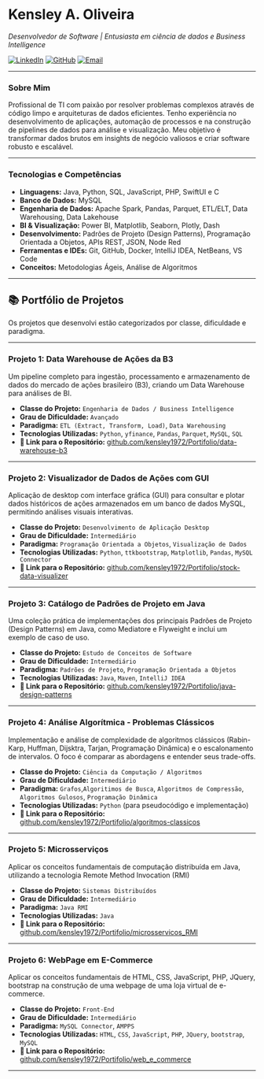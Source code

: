 # Kensley A. Oliveira
*Desenvolvedor de Software | Entusiasta em ciência de dados e Business Intelligence*

[![LinkedIn](https://img.shields.io/badge/LinkedIn-0077B5?style=for-the-badge&logo=linkedin&logoColor=white)](https://www.linkedin.com/in/kensley-oliveira-494b9029)
[![GitHub](https://img.shields.io/badge/GitHub-100000?style=for-the-badge&logo=github&logoColor=white)](https://github.com/kensley1972/Portifolio.git)
[![Email](https://img.shields.io/badge/Email-D14836?style=for-the-badge&logo=gmail&logoColor=white)](mailto:kensley.oliveira@outlook.com)

---

### Sobre Mim

Profissional de TI com paixão por resolver problemas complexos através de código limpo e arquiteturas de dados eficientes. 
Tenho experiência no desenvolvimento de aplicações, automação de processos e na construção de pipelines de dados para análise e visualização. 
Meu objetivo é transformar dados brutos em insights de negócio valiosos e criar software robusto e escalável.

---

### Tecnologias e Competências

* **Linguagens:** Java, Python, SQL, JavaScript, PHP, SwiftUI e C
* **Banco de Dados:** MySQL
* **Engenharia de Dados:** Apache Spark, Pandas, Parquet, ETL/ELT, Data Warehousing, Data Lakehouse
* **BI & Visualização:** Power BI, Matplotlib, Seaborn, Plotly, Dash
* **Desenvolvimento:** Padrões de Projeto (Design Patterns), Programação Orientada a Objetos, APIs REST, JSON, Node Red
* **Ferramentas e IDEs:** Git, GitHub, Docker, IntelliJ IDEA, NetBeans, VS Code
* **Conceitos:** Metodologias Ágeis, Análise de Algoritmos

---

## 📚 Portfólio de Projetos

Os projetos que desenvolvi estão categorizados por classe, dificuldade e paradigma.

---

### Projeto 1: Data Warehouse de Ações da B3

Um pipeline completo para ingestão, processamento e armazenamento de dados do mercado de ações brasileiro (B3), criando um Data Warehouse para análises de BI.

* **Classe do Projeto:** `Engenharia de Dados / Business Intelligence`
* **Grau de Dificuldade:** `Avançado`
* **Paradigma:** `ETL (Extract, Transform, Load)`, `Data Warehousing`
* **Tecnologias Utilizadas:** `Python`, `yfinance`, `Pandas`, `Parquet`, `MySQL`, `SQL`
* **🔗 Link para o Repositório:** [github.com/kensley1972/Portifolio/data-warehouse-b3](https://github.com/kensley1972/Portifolio/data-warehouse-b3)

---

### Projeto 2: Visualizador de Dados de Ações com GUI

Aplicação de desktop com interface gráfica (GUI) para consultar e plotar dados históricos de ações armazenados em um banco de dados MySQL, permitindo análises visuais interativas.

* **Classe do Projeto:** `Desenvolvimento de Aplicação Desktop`
* **Grau de Dificuldade:** `Intermediário`
* **Paradigma:** `Programação Orientada a Objetos`, `Visualização de Dados`
* **Tecnologias Utilizadas:** `Python`, `ttkbootstrap`, `Matplotlib`, `Pandas`, `MySQL Connector`
* **🔗 Link para o Repositório:** [github.com/kensley1972/Portifolio/stock-data-visualizer](https://github.com/kensley1972/Portifolio/stock-data-visualizer)

---

### Projeto 3: Catálogo de Padrões de Projeto em Java

Uma coleção prática de implementações dos principais Padrões de Projeto (Design Patterns) em Java, como Mediatore e Flyweight e inclui um exemplo de caso de uso.

* **Classe do Projeto:** `Estudo de Conceitos de Software`
* **Grau de Dificuldade:** `Intermediário`
* **Paradigma:** `Padrões de Projeto`, `Programação Orientada a Objetos`
* **Tecnologias Utilizadas:** `Java`, `Maven`, `IntelliJ IDEA`
* **🔗 Link para o Repositório:** [github.com/kensley1972/Portifolio/java-design-patterns](https://github.com/kensley1972/Portifolio/java-design-patterns)

---

### Projeto 4: Análise Algorítmica - Problemas Clássicos

Implementação e análise de complexidade de algoritmos clássicos (Rabin-Karp, Huffman, Dijsktra, Tarjan, Programação Dinâmica) e o escalonamento de intervalos. O foco é comparar as abordagens e entender seus trade-offs.

* **Classe do Projeto:** `Ciência da Computação / Algoritmos`
* **Grau de Dificuldade:** `Intermediário`
* **Paradigma:** `Grafos`,`Algoritimos de Busca`, `Algoritmos de Compressão`, `Algoritmos Gulosos`, `Programação Dinâmica`
* **Tecnologias Utilizadas:** `Python` (para pseudocódigo e implementação)
* **🔗 Link para o Repositório:** [github.com/kensley1972/Portifolio/algoritmos-classicos](https://github.com/kensley1972/Portifolio/algoritmos-classicos)

---

### Projeto 5: Microsserviços 

Aplicar os conceitos fundamentais de computação distribuída em Java, utilizando a tecnologia Remote Method Invocation (RMI)

* **Classe do Projeto:** `Sistemas Distribuídos`
* **Grau de Dificuldade:** `Intermediário`
* **Paradigma:** `Java RMI`
* **Tecnologias Utilizadas:** `Java`
* **🔗 Link para o Repositório:** [github.com/kensley1972/Portifolio/microsservicos_RMI](https://github.com/kensley1972/Portifolio/microsservicos_RMI)

---

### Projeto 6: WebPage em E-Commerce  

Aplicar os conceitos fundamentais de HTML, CSS, JavaScript, PHP, JQuery, bootstrap na construção de uma webpage  de uma loja virtual de e-commerce.

* **Classe do Projeto:** `Front-End`
* **Grau de Dificuldade:** `Intermediário`
* **Paradigma:** `MySQL Connector`, `AMPPS`
* **Tecnologias Utilizadas:** `HTML`, `CSS`, `JavaScript`, `PHP`, `JQuery`, `bootstrap`, `MySQL`
* **🔗 Link para o Repositório:** [github.com/kensley1972/Portifolio/web_e_commerce](https://github.com/kensley1972/Portifolio/web_e_commerce)

---